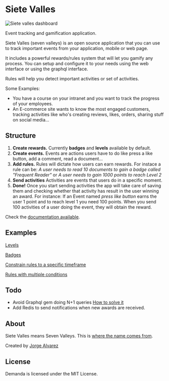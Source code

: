 # Siete Valles

![Siete valles dashboard](https://dev-to-uploads.s3.amazonaws.com/i/altqc15um5le4tuaerlt.png)

Event tracking and gamification application.

Siete Valles (seven valleys) is an open source application that you can use to track important events from your application, mobile or web page.

It includes a powerful rewards/rules system that will let you gamify any process. You can setup and configure it to your needs using the web interface or using the graphql interface.

Rules will help you detect important activities or set of activities.

Some Examples:

* You have a course on your intranet and you want to track the progress of your employees.  
* An E-commerce site wants to know the most engaged customers, tracking activities like who's creating reviews, likes, orders, sharing stuff on social media...

## Structure

1. **Create rewards.** Currently **badges** and **levels** available by default.
2. **Create events.** Events are actions users have to do like press a like button, add a comment, read a document...
3. **Add rules.** Rules will dictate how users can earn rewards. For instace a rule can be:
   _A user needs to read 10 documents to gain a badge called "Frequent Reader"_ or
   _A user needs to gain 1000 points to reach Level 2_
4. **Send activities** Activities are events that users do in a specific moment.
5. **Done!** Once you start sending activities the app will take care of saving them and checking whether that activity has result in the user winning an award. For instance: If an Event named _press like button_ earns the user 1 point and to reach level 1 you need 100 points.
   When you send 100 activities of a user doing the event, they will obtain the reward.

Check the [documentation available](https://github.com/jorgegorka/gamification/wiki).

## Examples

[Levels](https://github.com/jorgegorka/gamification/wiki/example-levels)

[Badges](https://github.com/jorgegorka/gamification/wiki/example-badges)

[Constrain rules to a specific timeframe](https://github.com/jorgegorka/gamification/wiki/example-activity-for-specific-timeframe)

[Rules with multiple conditions](https://github.com/jorgegorka/gamification/wiki/example-multiple-conditions)

## Todo

- Avoid Graphql gem doing N+1 queries [How to solve it](https://www.youtube.com/watch?v=gMm4andQdh0)
- Add Redis to send notifications when new awards are received.

## About

Siete Valles means Seven Valleys. This is [where the name comes from](https://en.wikipedia.org/wiki/La_Rioja#Hydrography).

Created by [Jorge Alvarez](https://www.alvareznavarro.es)

## License

Demanda is licensed under the MIT License.
